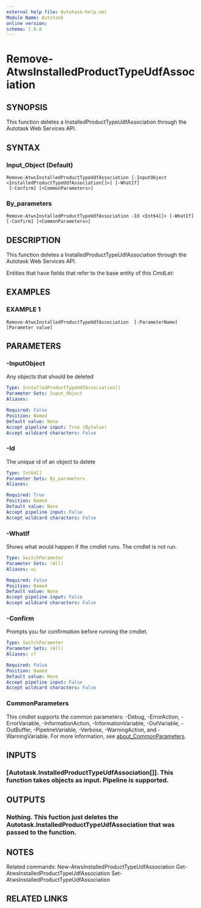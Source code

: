 ```yaml
---
external help file: Autotask-help.xml
Module Name: Autotask
online version:
schema: 2.0.0
---
```


# Remove-AtwsInstalledProductTypeUdfAssociation

## SYNOPSIS
This function deletes a InstalledProductTypeUdfAssociation through the Autotask Web Services API.

## SYNTAX

### Input_Object (Default)
```
Remove-AtwsInstalledProductTypeUdfAssociation [-InputObject <InstalledProductTypeUdfAssociation[]>] [-WhatIf]
 [-Confirm] [<CommonParameters>]
```

### By_parameters
```
Remove-AtwsInstalledProductTypeUdfAssociation -Id <Int64[]> [-WhatIf] [-Confirm] [<CommonParameters>]
```

## DESCRIPTION
This function deletes a InstalledProductTypeUdfAssociation through the Autotask Web Services API.

Entities that have fields that refer to the base entity of this CmdLet:

## EXAMPLES

### EXAMPLE 1
```
Remove-AtwsInstalledProductTypeUdfAssociation  [-ParameterName] [Parameter value]
```

## PARAMETERS

### -InputObject
Any objects that should be deleted

```yaml
Type: InstalledProductTypeUdfAssociation[]
Parameter Sets: Input_Object
Aliases:

Required: False
Position: Named
Default value: None
Accept pipeline input: True (ByValue)
Accept wildcard characters: False
```

### -Id
The unique id of an object to delete

```yaml
Type: Int64[]
Parameter Sets: By_parameters
Aliases:

Required: True
Position: Named
Default value: None
Accept pipeline input: False
Accept wildcard characters: False
```

### -WhatIf
Shows what would happen if the cmdlet runs.
The cmdlet is not run.

```yaml
Type: SwitchParameter
Parameter Sets: (All)
Aliases: wi

Required: False
Position: Named
Default value: None
Accept pipeline input: False
Accept wildcard characters: False
```

### -Confirm
Prompts you for confirmation before running the cmdlet.

```yaml
Type: SwitchParameter
Parameter Sets: (All)
Aliases: cf

Required: False
Position: Named
Default value: None
Accept pipeline input: False
Accept wildcard characters: False
```

### CommonParameters
This cmdlet supports the common parameters: -Debug, -ErrorAction, -ErrorVariable, -InformationAction, -InformationVariable, -OutVariable, -OutBuffer, -PipelineVariable, -Verbose, -WarningAction, and -WarningVariable. For more information, see [about_CommonParameters](http://go.microsoft.com/fwlink/?LinkID=113216).

## INPUTS

### [Autotask.InstalledProductTypeUdfAssociation[]]. This function takes objects as input. Pipeline is supported.
## OUTPUTS

### Nothing. This fuction just deletes the Autotask.InstalledProductTypeUdfAssociation that was passed to the function.
## NOTES
Related commands:
New-AtwsInstalledProductTypeUdfAssociation
 Get-AtwsInstalledProductTypeUdfAssociation
 Set-AtwsInstalledProductTypeUdfAssociation

## RELATED LINKS
